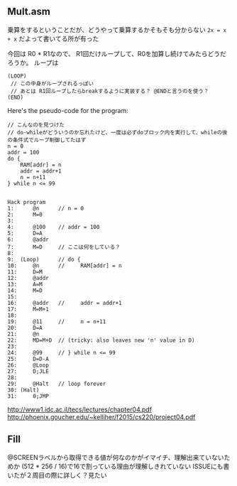 ## Mult.asm
乗算をするということだが、どうやって乗算するかそもそも分からない
`2x = x + x` だよって書いてる所が有った

今回は R0 * R1なので、 R1回だけループして、R0を加算し続けてみたらどうだろうか。
ループは

```
(LOOP)
 // この中身がループされるっぽい
 // あとは R1回ループしたらbreakするように実装する？ @ENDと言うのを使う？
(END)
```

Here's the pseudo-code for the program:

```
// こんなのを見つけた
// do-whileがどういうのか忘れたけど、一度は必ずdoブロック内を実行して、whileの後の条件式でループ制御してたはず
n = 0
addr = 100
do {
    RAM[addr] = n
    addr = addr+1
    n = n+11
} while n <= 99


Hack program
1:      @n      // n = 0
2:      M=0
3:
4:      @100    // addr = 100
5:      D=A
6:      @addr
7:      M=D     // ここは何をしている？
8:
9:  (Loop)      // do {
10:     @n      //     RAM[addr] = n
11:     D=M
12:     @addr
13:     A=M
14:     M=D
15:
16:     @addr   //     addr = addr+1
17:     M=M+1
18:
19:     @11     //     n = n+11
20:     D=A
21:     @n
22:     MD=M+D  // (tricky: also leaves new 'n' value in D)
23:
24:     @99     // } while n <= 99
25:     D=D-A
26:     @Loop
27:     D;JLE
28:
29:     @Halt   // loop forever
30: (Halt)
31:     0;JMP
```

http://www1.idc.ac.il/tecs/lectures/chapter04.pdf
http://phoenix.goucher.edu/~kelliher/f2015/cs220/project04.pdf


## Fill
@SCREENラベルから取得できる値が何なのかがイマイチ、理解出来ていないためか (512 * 256 / 16)で16で割っている理由が理解しきれていない
ISSUEにも書いたが２周目の際に詳しく？見たい